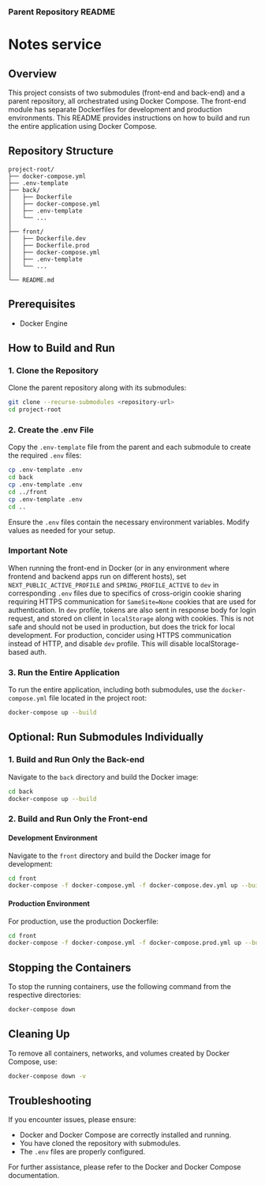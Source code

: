### Parent Repository README

# Notes service

## Overview

This project consists of two submodules (front-end and back-end) and a parent repository, all orchestrated using Docker Compose. The front-end module has separate Dockerfiles for development and production environments. This README provides instructions on how to build and run the entire application using Docker Compose.

## Repository Structure

```
project-root/
├── docker-compose.yml
├── .env-template
├── back/
│   ├── Dockerfile
│   ├── docker-compose.yml
│   ├── .env-template
│   └── ...
│
├── front/
│   ├── Dockerfile.dev
│   ├── Dockerfile.prod
│   ├── docker-compose.yml
│   ├── .env-template
│   └── ...
│
└── README.md
```

## Prerequisites

- Docker Engine

## How to Build and Run

### 1. Clone the Repository

Clone the parent repository along with its submodules:

```sh
git clone --recurse-submodules <repository-url>
cd project-root
```

### 2. Create the .env File

Copy the `.env-template` file from the parent and each submodule to create the required `.env` files:

```sh
cp .env-template .env
cd back
cp .env-template .env
cd ../front
cp .env-template .env
cd ..
```

Ensure the `.env` files contain the necessary environment variables. Modify values as needed for your setup.

### Important Note

When running the front-end in Docker (or in any environment where frontend and backend apps run on different hosts), set `NEXT_PUBLIC_ACTIVE_PROFILE` and `SPRING_PROFILE_ACTIVE` to `dev` in corresponding `.env` files due to specifics of cross-origin cookie sharing requiring HTTPS communication for `SameSite=None` cookies that are used for authentication. In `dev` profile, tokens are also sent in response body for login request, and stored on client in `localStorage` along with cookies. This is not safe and should not be used in production, but does the trick for local development. For production, concider using HTTPS communication instead of HTTP, and disable `dev` profile. This will disable localStorage-based auth.

### 3. Run the Entire Application

To run the entire application, including both submodules, use the `docker-compose.yml` file located in the project root:

```sh
docker-compose up --build
```

## Optional: Run Submodules Individually

### 1. Build and Run Only the Back-end

Navigate to the `back` directory and build the Docker image:

```sh
cd back
docker-compose up --build
```

### 2. Build and Run Only the Front-end

#### Development Environment

Navigate to the `front` directory and build the Docker image for development:

```sh
cd front
docker-compose -f docker-compose.yml -f docker-compose.dev.yml up --build
```

#### Production Environment

For production, use the production Dockerfile:

```sh
cd front
docker-compose -f docker-compose.yml -f docker-compose.prod.yml up --build
```

## Stopping the Containers

To stop the running containers, use the following command from the respective directories:

```sh
docker-compose down
```

## Cleaning Up

To remove all containers, networks, and volumes created by Docker Compose, use:

```sh
docker-compose down -v
```

## Troubleshooting

If you encounter issues, please ensure:

- Docker and Docker Compose are correctly installed and running.
- You have cloned the repository with submodules.
- The `.env` files are properly configured.

For further assistance, please refer to the Docker and Docker Compose documentation.
